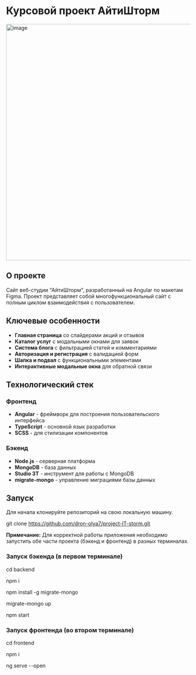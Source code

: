 # Курсовой проект АйтиШторм

<img width="1282" height="644" alt="image" src="https://github.com/user-attachments/assets/06717d3d-728c-4770-92ff-b82301752de9" />

## О проекте

Сайт веб-студии "АйтиШторм", разработанный на Angular по макетам Figma. Проект представляет собой многофункциональный сайт с полным циклом взаимодействия с пользователем.

## Ключевые особенности

- **Главная страница** со слайдерами акций и отзывов
- **Каталог услуг** с модальными окнами для заявок
- **Система блога** с фильтрацией статей и комментариями
- **Авторизация и регистрация** с валидацией форм
- **Шапка и подвал** с функциональными элементами
- **Интерактивные модальные окна** для обратной связи

## Технологический стек

### Фронтенд
- **Angular** - фреймворк для построения пользовательского интерфейса
- **TypeScript** - основной язык разработки
- **SCSS** - для стилизации компонентов

### Бэкенд
- **Node.js** - серверная платформа
- **MongoDB** - база данных
- **Studio 3T** - инструмент для работы с MongoDB
- **migrate-mongo** - управление миграциями базы данных

## Запуск 

Для начала клонируйте репозиторий на свою локальную машину.

git clone https://github.com/dron-olya7/project-IT-storm.git

**Примечание:** Для корректной работы приложения необходимо запустить обе части проекта (бэкенд и фронтенд) в разных терминалах.

### Запуск бэкенда (в первом терминале)

cd backend

npm i

npm install -g migrate-mongo

migrate-mongo up

npm start

### Запуск фронтенда (во втором терминале)

cd frontend

npm i

ng serve --open


